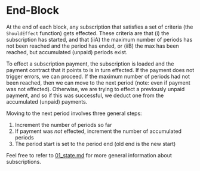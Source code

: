 # End-Block

At the end of each block, any subscription that satisfies a set of criteria
(the `ShouldEffect` function) gets effected. These criteria are that (i)
the subscription has started, and that (iiA) the maximum number of periods has
not been reached and the period has ended, or (iiB) the max has been reached,
but accumulated (unpaid) periods exist.

To effect a subscription payment, the subscription is loaded and the payment
contract that it points to is in turn effected. If the payment does not trigger
errors, we can proceed. If the maximum number of periods had not been reached,
then we can move to the next period (note: even if payment was not effected).
Otherwise, we are trying to effect a previously unpaid payment, and so if this
was successful, we deduct one from the accumulated (unpaid) payments.

Moving to the next period involves three general steps:

1. Increment the number of periods so far
1. If payment was _not_ effected, increment the number of accumulated periods
1. The period start is set to the period end (old end is the new start)

Feel free to refer to [01_state.md](./01_state.md) for more general information
about subscriptions.
